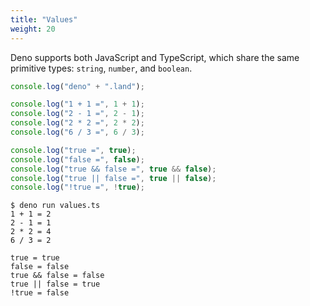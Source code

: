```yaml
---
title: "Values"
weight: 20
---
```


Deno supports both JavaScript and TypeScript, which share the same primitive
types: `string`, `number`, and `boolean`.

```js
console.log("deno" + ".land");

console.log("1 + 1 =", 1 + 1);
console.log("2 - 1 =", 2 - 1);
console.log("2 * 2 =", 2 * 2);
console.log("6 / 3 =", 6 / 3);

console.log("true =", true);
console.log("false =", false);
console.log("true && false =", true && false);
console.log("true || false =", true || false);
console.log("!true =", !true);
```

```text
$ deno run values.ts
1 + 1 = 2
2 - 1 = 1
2 * 2 = 4
6 / 3 = 2

true = true
false = false
true && false = false
true || false = true
!true = false
```
